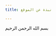 ```yaml
---
title: نبذة عن الموقع

---
```


بسم الله الرحمن الرحيم
<!--stackedit_data:
eyJoaXN0b3J5IjpbLTIwMjQxNjQzODVdfQ==
-->